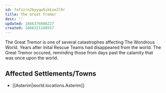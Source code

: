 ```yaml
---
id: fafzzrn2byyqw5ikkze2l9r
title: The Great Tremor
desc: ''
updated: 1666376006227
created: 1666321108557
---
```

The Great Tremor is one of several catastrophes affecting The Wondrous World. Years after inital Rescue Teams had disappeared from the world. The Great Tremor occured, reminding those from days past the calamity that was once upon the world.

## Affected Settlements/Towns
- [[Asterim|world.locations.Asterim]]